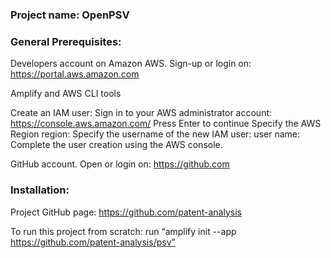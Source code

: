### Project name: OpenPSV


### General Prerequisites:

  Developers account on Amazon AWS. Sign-up or login on:
    https://portal.aws.amazon.com
  
  Amplify and AWS CLI tools
  
  Create an IAM user:
    Sign in to your AWS administrator account:
    https://console.aws.amazon.com/
    Press Enter to continue
    Specify the AWS Region
      region:
    Specify the username of the new IAM user:
      user name:
    Complete the user creation using the AWS console.
  
  GitHub account. Open or login on:
  https://github.com


### Installation:

  Project GitHub page:
  https://github.com/patent-analysis
  
  To run this project from scratch:
    run “amplify init --app https://github.com/patent-analysis/psv” 


